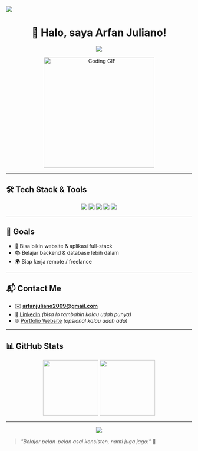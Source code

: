 <img src="https://capsule-render.vercel.app/api?type=waving&color=0:00c9ff,100:92fe9d&height=200&section=header&text=Hi,+I’m+Arfan+Juliano!&fontSize=40&fontAlign=center&fontColor=ffffff" />

<h1 align="center">👋 Halo, saya Arfan Juliano!</h1>

<p align="center">
  <img src="https://readme-typing-svg.demolab.com?font=Fira+Code&pause=1000&color=00F7FF&center=true&vCenter=true&width=600&lines=Halo,+saya+Arfan+Juliano.;🚀+Belajar+PHP,+Python,+HTML,+CSS,+JavaScript.;🔥+Sedang+membangun+skill+di+cyber+security+dan+web+dev.;Selamat+datang+di+profil+GitHub+saya!" />
</p>

<p align="center">
  <img src="https://media.giphy.com/media/ZVik7pBtu9dNS/giphy.gif" width="300" alt="Coding GIF" />
</p>

---

## 🛠️ Tech Stack & Tools

<p align="center">
  <img src="https://img.shields.io/badge/PHP-777BB4?style=for-the-badge&logo=php&logoColor=white"/>
  <img src="https://img.shields.io/badge/Python-3776AB?style=for-the-badge&logo=python&logoColor=white"/>
  <img src="https://img.shields.io/badge/HTML5-E34F26?style=for-the-badge&logo=html5&logoColor=white"/>
  <img src="https://img.shields.io/badge/CSS3-1572B6?style=for-the-badge&logo=css3&logoColor=white"/>
  <img src="https://img.shields.io/badge/JavaScript-F7DF1E?style=for-the-badge&logo=javascript&logoColor=black"/>
</p>

---

## 🎯 Goals

- 🚧 Bisa bikin website & aplikasi full-stack  
- 📚 Belajar backend & database lebih dalam  
- 🌍 Siap kerja remote / freelance  

---

## 📬 Contact Me

- ✉️ **arfanjuliano2009@gmail.com**  
- 💼 [LinkedIn](https://linkedin.com) *(bisa lo tambahin kalau udah punya)*  
- 🌐 [Portfolio Website](https://github.com) *(opsional kalau udah ada)*  

---

## 📊 GitHub Stats

<p align="center">
  <img src="https://github-readme-stats.vercel.app/api?username=arfanjuliano&show_icons=true&theme=tokyonight&hide_border=true" height="150"/>
  <img src="https://github-readme-streak-stats.herokuapp.com/?user=arfanjuliano&theme=tokyonight&hide_border=true" height="150"/>
</p>

---

<p align="center">
  <img src="https://capsule-render.vercel.app/api?type=waving&color=0:92fe9d,100:00c9ff&height=120&section=footer"/>
</p>

> *"Belajar pelan-pelan asal konsisten, nanti juga jago!"* 💪
